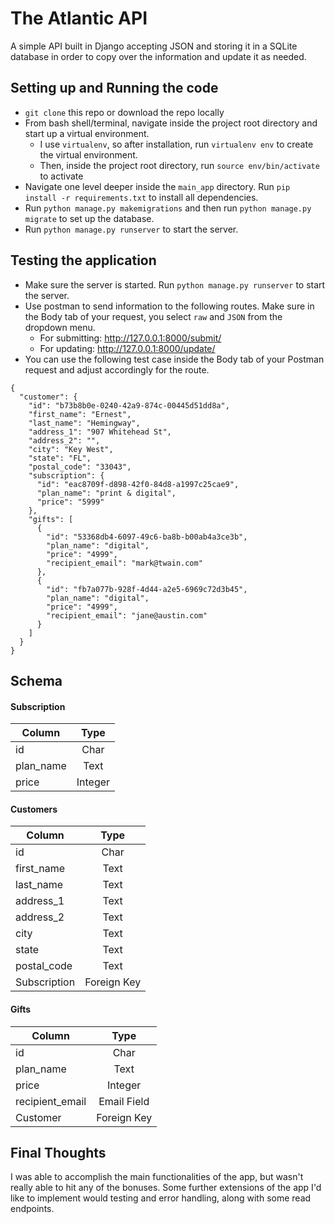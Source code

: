 # The Atlantic API

A simple API built in Django accepting JSON and storing it in a SQLite database in order to copy over the information and update it as needed.

## Setting up and Running the code
- `git clone` this repo or download the repo locally
- From bash shell/terminal, navigate inside the project root directory and start up a virtual environment. 
	- I use `virtualenv`, so after installation, run `virtualenv env` to create the virtual environment.
	- Then, inside the project root directory, run `source env/bin/activate` to activate
- Navigate one level deeper inside the `main_app` directory. Run `pip install -r requirements.txt` to install all dependencies.
- Run `python manage.py makemigrations` and then run `python manage.py migrate` to set up the database.
- Run `python manage.py runserver` to start the server.

## Testing the application
- Make sure the server is started. Run `python manage.py runserver` to start the server.
- Use postman to send information to the following routes. Make sure in the Body tab of your request, you select `raw` and `JSON` from the dropdown menu.
	- For submitting: http://127.0.0.1:8000/submit/
	- For updating: http://127.0.0.1:8000/update/
- You can use the following test case inside the Body tab of your Postman request and adjust accordingly for the route.
```
{
  "customer": {
    "id": "b73b8b0e-0240-42a9-874c-00445d51dd8a",
    "first_name": "Ernest",
    "last_name": "Hemingway",
    "address_1": "907 Whitehead St",
    "address_2": "",
    "city": "Key West",
    "state": "FL",
    "postal_code": "33043",
    "subscription": {
      "id": "eac8709f-d898-42f0-84d8-a1997c25cae9",
      "plan_name": "print & digital",
      "price": "5999"
    },
    "gifts": [
      {
        "id": "53368db4-6097-49c6-ba8b-b00ab4a3ce3b",
        "plan_name": "digital",
        "price": "4999",
        "recipient_email": "mark@twain.com"
      },
      {
        "id": "fb7a077b-928f-4d44-a2e5-6969c72d3b45",
        "plan_name": "digital",
        "price": "4999",
        "recipient_email": "jane@austin.com"
      }
    ]
  }
}
```
## Schema
#### Subscription
| Column  | Type |
| ------------- |:-------------:|
| id      | Char     |
| plan_name     | Text|
| price      | Integer|
#### Customers
| Column  | Type |
| ------------- |:-------------:|
| id      | Char     |
| first_name     | Text|
| last_name     | Text|
| address_1      | Text|
| address_2      | Text|
| city      | Text|
| state      | Text|
| postal_code      | Text|
| Subscription     | Foreign Key|
#### Gifts
| Column  | Type |
| ------------- |:-------------:|
| id      | Char     |
| plan_name     | Text|
| price      | Integer|
| recipient_email      | Email Field|
| Customer      | Foreign Key|

## Final Thoughts
I was able to accomplish the main functionalities of the app, but wasn't really able to hit any of the bonuses. Some further extensions of the app I'd like to implement would testing and error handling, along with some read endpoints. 